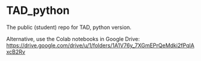 # TAD_python
The public (student) repo for TAD, python version.

Alternative, use the Colab notebooks in Google Drive: https://drive.google.com/drive/u/1/folders/1A1V76y_7XGmEPrQeMdki2fPqlAxcB2Rv
